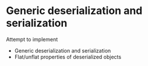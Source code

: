 # Generic deserialization and serialization

Attempt to implement
* Generic deserialization and serialization
* Flat/unflat properties of deserialized objects
